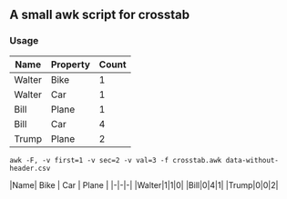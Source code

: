 A small awk script for crosstab
---

### Usage

|Name| Property | Count |
|-|-|-|
|Walter|Bike|1|
|Walter|Car|1|
|Bill|Plane|1|
|Bill|Car|4|
|Trump|Plane|2|

```
awk -F, -v first=1 -v sec=2 -v val=3 -f crosstab.awk data-without-header.csv
```

|Name| Bike | Car | Plane |
|-|-|-|
|Walter|1|1|0|
|Bill|0|4|1|
|Trump|0|0|2|
